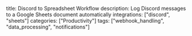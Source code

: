 title: Discord to Spreadsheet Workflow
description: Log Discord messages to a Google Sheets document automatically
integrations: ["discord", "sheets"]
categories: ["Productivity"]
tags: ["webhook_handling", "data_processing", "notifications"]
